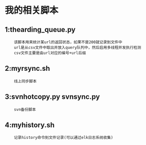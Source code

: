 我的相关脚本
====
1:thearding_queue.py
------
        该脚本用来统计某url的返回状态，如果不是200就记录到文件中
        url是从csv文件中取出并放入query队列中，然后启用多线程并发执行检测
        csv文件主要是由url对应的编号+url后缀

2:myrsync.sh  
------
        线上同步脚本



3:svnhotcopy.py  svnsync.py
------

        svn备份脚本


4:myhistory.sh
------
        记录history命令到文件记录(可以通过elk日志系统收集)
